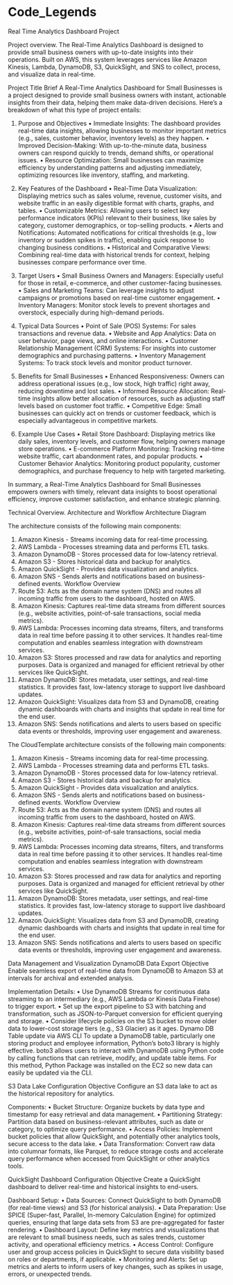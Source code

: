 # Code_Legends
Real Time Analytics Dashboard Project

Project overview.
The Real-Time Analytics Dashboard is designed to provide small business owners with up-to-date insights into their operations. Built on AWS, this system leverages services like Amazon Kinesis, Lambda, DynamoDB, S3, QuickSight, and SNS to collect, process, and visualize data in real-time. 
 
Project Title Brief 
A Real-Time Analytics Dashboard for Small Businesses is a project designed to provide small business owners with instant, actionable insights from their data, helping them make data-driven decisions. Here’s a breakdown of what this type of project entails: 
1. Purpose and Objectives 
•	Immediate Insights: The dashboard provides real-time data insights, allowing businesses to monitor important metrics (e.g., sales, customer behavior, inventory levels) as they happen. 
•	Improved Decision-Making: With up-to-the-minute data, business owners can respond quickly to trends, demand shifts, or operational issues. 
•	Resource Optimization: Small businesses can maximize efficiency by understanding patterns and adjusting immediately, optimizing resources like inventory, staffing, and marketing. 
 
2. Key Features of the Dashboard 
•	Real-Time Data Visualization: Displaying metrics such as sales volume, revenue, customer visits, and website traffic in an easily digestible format with charts, graphs, and tables. 
•	Customizable Metrics: Allowing users to select key performance indicators (KPIs) relevant to their business, like sales by category, customer demographics, or top-selling products. 
•	Alerts and Notifications: Automated notifications for critical thresholds (e.g., low inventory or sudden spikes in traffic), enabling quick response to changing business conditions. 
•	Historical and Comparative Views: Combining real-time data with historical trends for context, helping businesses compare performance over time. 

3. Target Users 
•	Small Business Owners and Managers: Especially useful for those in retail, e-commerce, and other customer-facing businesses. 
•	Sales and Marketing Teams: Can leverage insights to adjust campaigns or promotions based on real-time customer engagement. 
•	Inventory Managers: Monitor stock levels to prevent shortages and overstock, especially during high-demand periods. 

4. Typical Data Sources 
•	Point of Sale (POS) Systems: For sales transactions and revenue data. 
•	Website and App Analytics: Data on user behavior, page views, and online interactions. 
•	Customer Relationship Management (CRM) Systems: For insights into customer demographics and purchasing patterns. 
•	Inventory Management Systems: To track stock levels and monitor product turnover. 

5. Benefits for Small Businesses 
•	Enhanced Responsiveness: Owners can address operational issues (e.g., low stock, high traffic) right away, reducing downtime and lost sales. 
•	Informed Resource Allocation: Real-time insights allow better allocation of resources, such as adjusting staff levels based on customer foot traffic. 
•	Competitive Edge: Small businesses can quickly act on trends or customer feedback, which is especially advantageous in competitive markets. 

6. Example Use Cases 
•	Retail Store Dashboard: Displaying metrics like daily sales, inventory levels, and customer flow, helping owners manage store operations. 
•	E-commerce Platform Monitoring: Tracking real-time website traffic, cart abandonment rates, and popular products. 
•	Customer Behavior Analytics: Monitoring product popularity, customer demographics, and purchase frequency to help with targeted marketing. 

In summary, a Real-Time Analytics Dashboard for Small Businesses empowers owners with timely, relevant data insights to boost operational efficiency, improve customer satisfaction, and enhance strategic planning. 
 
Technical Overview.
Architecture and Workflow 
Architecture Diagram 
  
The architecture consists of the following main components: 
1.	Amazon Kinesis - Streams incoming data for real-time processing. 
2.	AWS Lambda - Processes streaming data and performs ETL tasks. 
3.	Amazon DynamoDB - Stores processed data for low-latency retrieval. 
4.	Amazon S3 - Stores historical data and backup for analytics. 
5.	Amazon QuickSight - Provides data visualization and analytics. 
6.	Amazon SNS - Sends alerts and notifications based on business-defined events. 
Workflow Overview 
1.	Route 53: Acts as the domain name system (DNS) and routes all incoming traffic from users to 
the dashboard, hosted on AWS. 
2.	Amazon Kinesis: Captures real-time data streams from different sources (e.g., website activities, 
point-of-sale transactions, social media metrics). 
3.	AWS Lambda: Processes incoming data streams, filters, and transforms data in real time before 
passing it to other services. It handles real-time computation and enables seamless integration 
with downstream services. 
4.	Amazon S3: Stores processed and raw data for analytics and reporting purposes. Data is 
organized and managed for efficient retrieval by other services like QuickSight. 
5.	Amazon DynamoDB: Stores metadata, user settings, and real-time statistics. It provides fast, 
low-latency storage to support live dashboard updates. 
6.	Amazon QuickSight: Visualizes data from S3 and DynamoDB, creating dynamic dashboards 
with charts and insights that update in real time for the end user. 
7.	Amazon SNS: Sends notifications and alerts to users based on specific data events or thresholds,
improving user engagement and awareness. 

The CloudTemplate architecture consists of the following main components: 
1.	Amazon Kinesis - Streams incoming data for real-time processing. 
2.	AWS Lambda - Processes streaming data and performs ETL tasks. 
3.	Amazon DynamoDB - Stores processed data for low-latency retrieval. 
4.	Amazon S3 - Stores historical data and backup for analytics. 
5.	Amazon QuickSight - Provides data visualization and analytics. 
6.	Amazon SNS - Sends alerts and notifications based on business-defined events. 
Workflow Overview 
1.	Route 53: Acts as the domain name system (DNS) and routes all incoming traffic from users to 
the dashboard, hosted on AWS. 
2.	Amazon Kinesis: Captures real-time data streams from different sources (e.g., website activities, 
point-of-sale transactions, social media metrics). 
3.	AWS Lambda: Processes incoming data streams, filters, and transforms data in real time before 
passing it to other services. It handles real-time computation and enables seamless integration 
with downstream services. 
4.	Amazon S3: Stores processed and raw data for analytics and reporting purposes. Data is 
organized and managed for efficient retrieval by other services like QuickSight. 
5.	Amazon DynamoDB: Stores metadata, user settings, and real-time statistics. It provides fast, 
low-latency storage to support live dashboard updates. 
6.	Amazon QuickSight: Visualizes data from S3 and DynamoDB, creating dynamic dashboards 
with charts and insights that update in real time for the end user. 
7.	Amazon SNS: Sends notifications and alerts to users based on specific data events or thresholds,
improving user engagement and awareness. 

Data Management and Visualization 
DynamoDB Data Export 
Objective
Enable seamless export of real-time data from DynamoDB to Amazon S3 at intervals for archival and extended analysis. 

Implementation Details: 
•	Use DynamoDB Streams for continuous data streaming to an intermediary (e.g., AWS Lambda or Kinesis Data Firehose) to trigger export. 
•	Set up the export pipeline to S3 with batching and transformation, such as JSON-to-Parquet conversion for efficient querying and storage. 
•	Consider lifecycle policies on the S3 bucket to move older data to lower-cost storage tiers (e.g., S3 Glacier) as it ages. 
Dynamo DB Table update via AWS CLI 
To update a DynamoDB table, particularly one storing product and employee information, Python’s boto3 library is highly effective. boto3 allows users to interact with DynamoDB using Python code by calling functions that can retrieve, modify, and update table items. For this method, Python Package was installed on the EC2 so new data can easily be updated via the CLI. 
 
S3 Data Lake Configuration 
Objective
Configure an S3 data lake to act as the historical repository for analytics. 

Components: 
•	Bucket Structure: Organize buckets by data type and timestamp for easy retrieval and data management. 
•	Partitioning Strategy: Partition data based on business-relevant attributes, such as date or category, to optimize query performance. 
•	Access Policies: Implement bucket policies that allow QuickSight, and potentially other analytics tools, secure access to the data lake. 
•	Data Transformation: Convert raw data into columnar formats, like Parquet, to reduce storage costs and accelerate query performance when accessed from QuickSight or other analytics tools. 

QuickSight Dashboard Configuration 
Objective
Create a QuickSight dashboard to deliver real-time and historical insights to end-users. 

Dashboard Setup: 
•	Data Sources: Connect QuickSight to both DynamoDB (for real-time views) and S3 (for historical analysis). 
•	Data Preparation: Use SPICE (Super-fast, Parallel, In-memory Calculation Engine) for optimized queries, ensuring that large data sets from S3 are pre-aggregated for faster rendering. 
•	Dashboard Layout: Define key metrics and visualizations that are relevant to small business needs, such as sales trends, customer activity, and operational efficiency metrics. 
•	Access Control: Configure user and group access policies in QuickSight to secure data visibility based on roles or departments, if applicable. 
•	Monitoring and Alerts: Set up metrics and alerts to inform users of key changes, such as spikes in usage, errors, or unexpected trends. 
